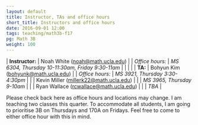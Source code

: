 ```yaml
---
layout: default
title: Instructor, TAs and office hours
short_title: Instructors and office hours
date: 2016-09-01 12:00
tags: teaching/math3b-f17
pg: Math 3B
weight: 100
---
```




| __Instructor:__ | Noah White (<a href="mailto:noah@math.ucla.edu">noah@math.ucla.edu</a>)              |
| _Office hours:_ | _MS 6304, Thursday 10-11:30am, Friday 9:30-11am_                                     |
|                 |                                                                                      |
| __TA:__         | Bohyun Kim (<a href="mailto:bohyunk@math.ucla.edu">bohyunk@math.ucla.edu</a>)        |
| _Office hours:_ | _MS 3921, Thursday 3:30-4:30pm_                                                          |
|                 | Kevin Miller (<a href="mailto:millerk22@math.ucla.edu">millerk22@math.ucla.edu</a>)  |
|                 | _MS 3965, Thursday 9-10am_                                                               |
|                 | Ryan Wallace (<a href="mailto:rcwallace@math.ucla.edu">rcwallace@math.ucla.edu</a>)  |
|                 | _TBA_                                                                                |


Please check back here as office hours and locations may change. I am teaching two classes this quarter. To accommodate all students, I am going to prioritise 3B on Thursdays and 170A on Fridays. Feel free to come to either office hour with this in mind.
